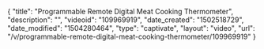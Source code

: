 {
    "title": "Programmable Remote Digital Meat Cooking Thermometer",
    "description": "",
    "videoid": "109969919",
    "date_created": "1502518729",
    "date_modified": "1504280464",
    "type": "captivate",
    "layout": "video",
    "url": "\/v\/programmable-remote-digital-meat-cooking-thermometer\/109969919"
}